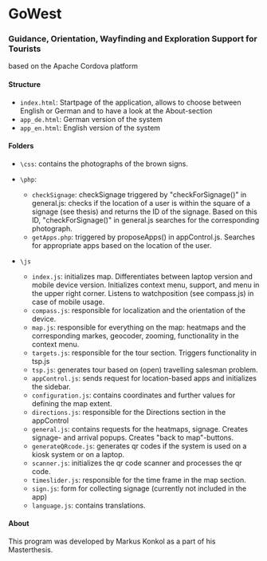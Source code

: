 # GoWest
### Guidance, Orientation, Wayfinding and Exploration Support for Tourists

based on the Apache Cordova platform


#### Structure
* `index.html`: Startpage of the application, allows to choose between English or German and to have a look at the About-section
* `app_de.html`: German version of the system
* `app_en.html`: English version of the system

#### Folders
* `\css`: contains the photographs of the brown signs.
* `\php`: 
	* `checkSignage`: checkSignage triggered by "checkForSignage()" in general.js: checks if the location of a user is within the square of a signage (see thesis) and returns the ID of the signage. Based on this ID, "checkForSignage()" in general.js searches for the corresponding photograph.
	* `getApps.php`: triggered by proposeApps() in appControl.js. Searches for appropriate apps based on the location of the user.

* `\js`
	* `index.js`: initializes map. Differentiates between laptop version and mobile device version. Initializes context menu, support, and menu in the upper right corner. Listens to watchposition (see compass.js) in case of mobile usage. 
	* `compass.js`: responsible for localization and the orientation of the device.
	* `map.js`: responsible for everything on the map: heatmaps and the corresponding markes, geocoder, zooming, functionality in the context menu.
	* `targets.js`: responsible for the tour section. Triggers functionality in tsp.js
	* `tsp.js`: generates tour based on (open) travelling salesman problem.
	* `appControl.js`: sends request for location-based apps and initializes the sidebar.
	* `configuration.js`: contains coordinates and further values for defining the map extent.
	* `directions.js`: responsible for the Directions section in the appControl
	* `general.js`: contains requests for the heatmaps, signage. Creates signage- and arrival popups. Creates "back to map"-buttons.
	* `generateQRcode.js`: generates qr codes if the system is used on a kiosk system or on a laptop.
	* `scanner.js`: initializes the qr code scanner and processes the qr code.
	* `timeslider.js`: responsible for the time frame in the map section.
	* `sign.js`: form for collecting signage (currently not included in the app)
	* `language.js`: contains translations.

	
#### About
This program was developed by Markus Konkol as a part of his Masterthesis.